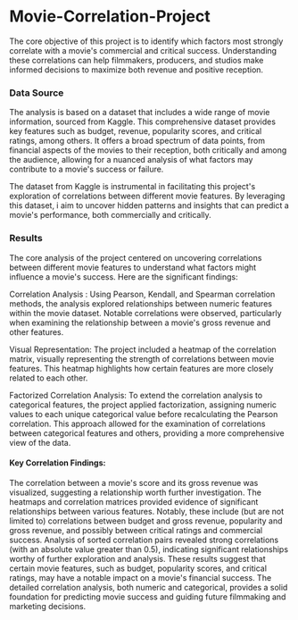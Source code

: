 # Movie-Correlation-Project

The core objective of this project is to identify which factors most strongly correlate with a movie's commercial and critical success. Understanding these correlations can help filmmakers, producers, and studios make informed decisions to maximize both revenue and positive reception.

### Data Source
The analysis is based on a dataset that includes a wide range of movie information, sourced from Kaggle. This comprehensive dataset provides key features such as budget, revenue, popularity scores, and critical ratings, among others. It offers a broad spectrum of data points, from financial aspects of the movies to their reception, both critically and among the audience, allowing for a nuanced analysis of what factors may contribute to a movie's success or failure.

The dataset from Kaggle is instrumental in facilitating this project's exploration of correlations between different movie features. By leveraging this dataset, i aim to uncover hidden patterns and insights that can predict a movie's performance, both commercially and critically.

### Results
The core analysis of the project centered on uncovering correlations between different movie features to understand what factors might influence a movie's success. Here are the significant findings:

Correlation Analysis : Using Pearson, Kendall, and Spearman correlation methods, the analysis explored relationships between numeric features within the movie dataset. Notable correlations were observed, particularly when examining the relationship between a movie's gross revenue and other features.

Visual Representation: The project included a heatmap of the correlation matrix, visually representing the strength of correlations between movie features. This heatmap highlights how certain features are more closely related to each other.

Factorized Correlation Analysis: To extend the correlation analysis to categorical features, the project applied factorization, assigning numeric values to each unique categorical value before recalculating the Pearson correlation. This approach allowed for the examination of correlations between categorical features and others, providing a more comprehensive view of the data.

#### Key Correlation Findings:

The correlation between a movie's score and its gross revenue was visualized, suggesting a relationship worth further investigation.
The heatmaps and correlation matrices provided evidence of significant relationships between various features. Notably, these include (but are not limited to) correlations between budget and gross revenue, popularity and gross revenue, and possibly between critical ratings and commercial success.
Analysis of sorted correlation pairs revealed strong correlations (with an absolute value greater than 0.5), indicating significant relationships worthy of further exploration and analysis.
These results suggest that certain movie features, such as budget, popularity scores, and critical ratings, may have a notable impact on a movie's financial success. The detailed correlation analysis, both numeric and categorical, provides a solid foundation for predicting movie success and guiding future filmmaking and marketing decisions.

